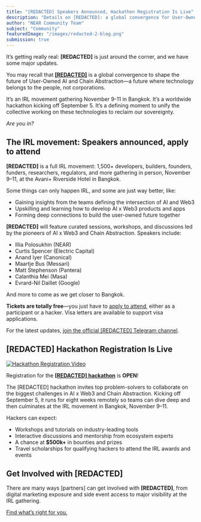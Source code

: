 ```yaml
---
title: "[REDACTED] Speakers Announced, Hackathon Registration Is Live"
description: "Details on [REDACTED]: a global convergence for User-Owned AI and Chain Abstraction, speaker lineup, hackathon registration, and how to get involved."
author: "NEAR Community Team"
subject: "Community"
featuredImage: "/images/redacted-2-blog.png"
submission: true
---
```


It’s getting really real: **[REDACTED]** is just around the corner, and we have some major updates.

You may recall that [**[REDACTED]**](https://redactedbangkok.ai/) is a global convergence to shape the future of User-Owned AI and Chain Abstraction—a future where technology belongs to the people, not corporations.

It’s an IRL movement gathering November 9-11 in Bangkok. It’s a worldwide hackathon kicking off September 5. It’s a defining moment to unify the collective working on these technologies to reclaim our sovereignty.

_Are you in?_

## The IRL movement: Speakers announced, apply to attend

**[REDACTED]** is a full IRL movement: 1,500+ developers, builders, founders, funders, researchers, regulators, and more gathering in person, November 9–11, at the Avani+ Riverside Hotel in Bangkok.

Some things can only happen IRL, and some are just way better, like:

- Gaining insights from the teams defining the intersection of AI and Web3
- Upskilling and learning how to develop AI x Web3 products and apps
- Forming deep connections to build the user-owned future together

**[REDACTED]** will feature curated sessions, workshops, and discussions led by the pioneers of AI x Web3 and Chain Abstraction. Speakers include:

- Illia Polosukhin (NEAR)
- Curtis Spencer (Electric Capital)
- Anand Iyer (Canonical)
- Maartje Bus (Messari)
- Matt Stephenson (Pantera)
- Calanthia Mei (Masa)
- Evrard-Nil Daillet (Google)

And more to come as we get closer to Bangkok.

**Tickets are totally free**—you just have to [apply to attend](https://redactedbangkok.ai/), either as a participant or a hacker. Visa letters are available to support visa applications.

For the latest updates, [join the official [REDACTED] Telegram channel](https://t.me/redactedbangkok).

## [REDACTED] Hackathon Registration Is Live

[![Hackathon Registration Video](https://img.youtube.com/vi/QrciN2vJ3gY/0.jpg)](https://www.youtube.com/watch?v=QrciN2vJ3gY)

Registration for the [**[REDACTED] hackathon**](https://redacted.devpost.com/) is **OPEN**!

The [REDACTED] hackathon invites top problem-solvers to collaborate on the biggest challenges in AI x Web3 and Chain Abstraction. Kicking off September 5, it runs for eight weeks remotely so teams can dive deep and then culminates at the IRL movement in Bangkok, November 9–11.

Hackers can expect:

- Workshops and tutorials on industry-leading tools
- Interactive discussions and mentorship from ecosystem experts
- A chance at **$500k+** in bounties and prizes
- Travel scholarships for qualifying hackers to attend the IRL awards and events

## Get Involved with [REDACTED]

There are many ways [partners] can get involved with **[REDACTED]**, from digital marketing exposure and side event access to major visibility at the IRL gathering.

[Find what’s right for you.](https://airtable.com/appdLXQkwmt4rqtW0/pag8inbcwhbrWjXW9/form)
